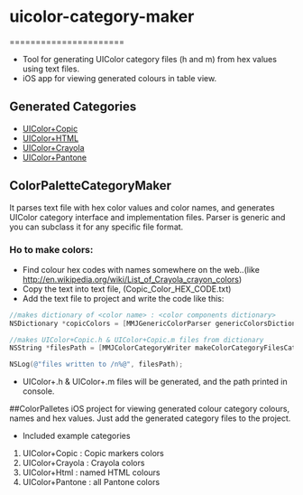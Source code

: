 # uicolor-category-maker
======================

* Tool for generating UIColor category files (h and m) from hex values using text files.
* iOS app for viewing generated colours in table view.

## Generated Categories
* [UIColor+Copic](https://github.com/mihaelamj/uicolor-copic "Copic markers colors category")
* [UIColor+HTML](https://github.com/mihaelamj/uicolor-html "HTML named colors category")
* [UIColor+Crayola](https://github.com/mihaelamj/uicolor-crayola "Crayola crayon colors category")
* [UIColor+Pantone](https://github.com/mihaelamj/uicolor-pantone "Pantone colors category")

## ColorPaletteCategoryMaker

It parses text file with hex color values and color names, and generates UIColor category interface and implementation files.
Parser is generic and you can subclass it for any specific file format.

### Ho to make colors:

* Find colour hex codes with names somewhere on the web..(like http://en.wikipedia.org/wiki/List_of_Crayola_crayon_colors)
* Copy the text into text file, (Copic_Color_HEX_CODE.txt)
* Add the text file to project and write the code like this:

``` objective-c
//makes dictionary of <color name> : <color components dictionary>
NSDictionary *copicColors = [MMJGenericColorParser genericColorsDictionaryWithFileName:@"Copic_Color_HEX_CODE" fileType:@"txt"];

//makes UIColor+Copic.h & UIColor+Copic.m files from dictionary
NSString *filesPath = [MMJColorCategoryWriter makeColorCategoryFilesCategoryName:@"Copic" colorsDictionary:copicColors directory:@"Documents"];

NSLog(@"files written to /n%@", filesPath);
```
* UIColor+<category name>.h & UIColor+<category name>.m files will be generated, and the path printed in console.

##ColorPalletes
 iOS project for viewing generated colour category colours, names and hex values.
Just add the generated category files to the project.
* Included example categories
1. UIColor+Copic : Copic markers colors
2. UIColor+Crayola : Crayola colors
3. UIColor+Html : named HTML colours
4. UIColor+Pantone : all Pantone colors
